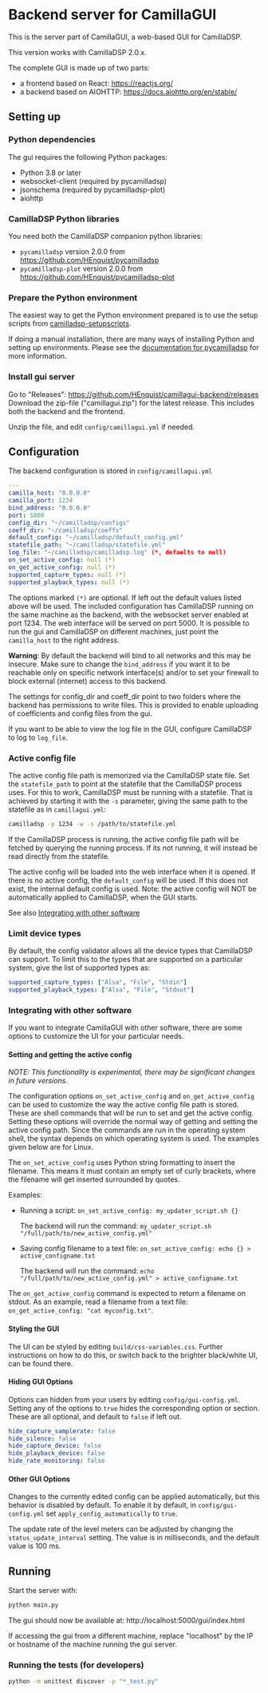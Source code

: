 # Backend server for CamillaGUI

This is the server part of CamillaGUI, a web-based GUI for CamillaDSP.

This version works with CamillaDSP 2.0.x.

The complete GUI is made up of two parts:
- a frontend based on React: https://reactjs.org/
- a backend based on AIOHTTP: https://docs.aiohttp.org/en/stable/

## Setting up
### Python dependencies
The gui requires the following Python packages:
- Python 3.8 or later
- websocket-client (required by pycamilladsp)
- jsonschema (required by pycamilladsp-plot)
- aiohttp

### CamillaDSP Python libraries
You need both the CamillaDSP companion python libraries:
- `pycamilladsp` version 2.0.0 from https://github.com/HEnquist/pycamilladsp
- `pycamilladsp-plot` version 2.0.0 from https://github.com/HEnquist/pycamilladsp-plot

### Prepare the Python environment
The easiest way to get the Python environment prepared is to use the setup scripts from
[camilladsp-setupscripts](https://github.com/HEnquist/camilladsp-setupscripts).

If doing a manual installation, there are many ways of installing Python and setting up environments.
Please see the [documentation for pycamilladsp](https://henquist.github.io/pycamilladsp/install/#installing)
for more information.

### Install gui server
Go to "Releases": https://github.com/HEnquist/camillagui-backend/releases
Download the zip-file ("camillagui.zip") for the latest release. This includes both the backend and the frontend.

Unzip the file, and edit `config/camillagui.yml` if needed.

## Configuration

The backend configuration is stored in `config/camillagui.yml`

```yaml
---
camilla_host: "0.0.0.0"
camilla_port: 1234
bind_address: "0.0.0.0"
port: 5000
config_dir: "~/camilladsp/configs"
coeff_dir: "~/camilladsp/coeffs"
default_config: "~/camilladsp/default_config.yml"
statefile_path: "~/camilladsp/statefile.yml"
log_file: "~/camilladsp/camilladsp.log" (*, defaults to null)
on_set_active_config: null (*)
on_get_active_config: null (*)
supported_capture_types: null (*)
supported_playback_types: null (*)
```
The options marked `(*)` are optional. If left out the default values listed above will be used. The included configuration has CamillaDSP running on the same machine as the backend, with the websocket server enabled at port 1234. The web interface will be served on port 5000. It is possible to run the gui and CamillaDSP on different machines, just point the `camilla_host` to the right address.

**Warning**: By default the backend will bind to all networks and this may be insecure. Make sure to change the `bind_address` if you want it to be reachable only on specific network interface(s) and/or to set your firewall to block external (internet) access to this backend.

The settings for config_dir and coeff_dir point to two folders where the backend has permissions to write files. This is provided to enable uploading of coefficients and config files from the gui.

If you want to be able to view the log file in the GUI, configure CamillaDSP to log to `log_file`.

### Active config file
The active config file path is memorized via the CamillaDSP state file.
Set the `statefile_path` to point at the statefile that the CamillaDSP process uses.
For this to work, CamillaDSP must be running with a statefile.
That is achieved by starting it with the `-s` parameter, giving the same path to the statefile as in `camillagui.yml`:
```sh
camilladsp -p 1234 -w -s /path/to/statefile.yml
```

If the CamillaDSP process is running, the active config file path will be fetched by querying the running process.
If its not running, it will instead be read directly from the statefile.

The active config will be loaded into the web interface when it is opened.
If there is no active config, the `default_config` will be used.
If this does not exist, the internal default config is used.
Note: the active config will NOT be automatically applied to CamillaDSP, when the GUI starts.

See also [Integrating with other software](#integrating-with-other-software)


### Limit device types
By default, the config validator allows all the device types that CamillaDSP can support. To limit this to the types that are supported on a particular system, give the list of supported types as: 
```yaml
supported_capture_types: ["Alsa", "File", "Stdin"]
supported_playback_types: ["Alsa", "File", "Stdout"]
```

### Integrating with other software
If you want to integrate CamillaGUI with other software,
there are some options to customize the UI for your particular needs.

#### Setting and getting the active config
_NOTE: This functionality is experimental, there may be significant changes in future versions._

The configuration options `on_set_active_config` and `on_get_active_config` can be used to customize the way the active config file path is stored.
These are shell commands that will be run to set and get the active config.
Setting these options will override the normal way of getting and setting the active config path.
Since the commands are run in the operating system shell, the syntax depends on which operating system is used.
The examples given below are for Linux.

The `on_set_active_config` uses Python string formatting to insert the filename.
This means it must contain an empty set of curly brackets, where the filename will get inserted surrounded by quotes.

Examples:
- Running a script: `on_set_active_config: my_updater_script.sh {}`
  
  The backend will run the command: `my_updater_script.sh "/full/path/to/new_active_config.yml"`
- Saving config filename to a text file: `on_set_active_config: echo {} > active_configname.txt` 

  The backend will run the command: `echo "/full/path/to/new_active_config.yml" > active_configname.txt`

The `on_get_active_config` command is expected to return a filename on stdout.
As an example, read a filename from a text file: `on_get_active_config: "cat myconfig.txt"`.

#### Styling the GUI
The UI can be styled by editing `build/css-variables.css`.
Further instructions on how to do this, or switch back to the brighter black/white UI, can be found there.

#### Hiding GUI Options
Options can hidden from your users by editing `config/gui-config.yml`.
Setting any of the options to `true` hides the corresponding option or section.
These are all optional, and default to `false` if left out.
```yaml
hide_capture_samplerate: false
hide_silence: false
hide_capture_device: false
hide_playback_device: false
hide_rate_monitoring: false
```

#### Other GUI Options
Changes to the currently edited config can be applied automatically, but this behavior is disabled by default.
To enable it by default, in `config/gui-config.yml` set `apply_config_automatically` to `true`.

The update rate of the level meters can be adjusted by changing the `status_update_interval` setting. 
The value is in milliseconds, and the default value is 100 ms.

## Running
Start the server with:
```sh
python main.py
```

The gui should now be available at: http://localhost:5000/gui/index.html

If accessing the gui from a different machine, replace "localhost" by the IP or hostname of the machine running the gui server.

### Running the tests (for developers)

```sh
python -m unittest discover -p "*_test.py"
```
